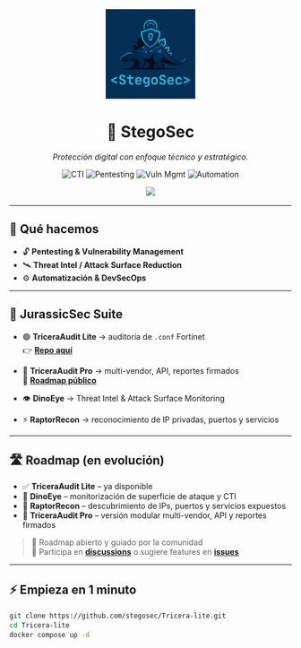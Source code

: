 <!-- HERO -->
<div align="center">
  <img src="brand_logo.png" width="160" alt="StegoSec logo"/><br/>
  <h1>🦖 StegoSec</h1>
  <p><em>Protección digital con enfoque técnico y estratégico.</em></p>

  <!-- Badges -->
  <p>
    <img alt="CTI" src="https://img.shields.io/badge/CTI-Threat%20Intel-111827?labelColor=0f172a&logo=protonvpn&logoColor=white&style=for-the-badge">
    <img alt="Pentesting" src="https://img.shields.io/badge/Pentesting-Offensive-111827?labelColor=0f172a&logo=apachekylin&logoColor=white&style=for-the-badge">
    <img alt="Vuln Mgmt" src="https://img.shields.io/badge/Vuln%20Mgmt-Prioritization-111827?labelColor=0f172a&logo=datadog&logoColor=white&style=for-the-badge">
    <img alt="Automation" src="https://img.shields.io/badge/Automation-DevSecOps-111827?labelColor=0f172a&logo=githubactions&logoColor=white&style=for-the-badge">
  </p>

  <a href="https://stegosec.com">
    <img src="https://img.shields.io/badge/🌐-Visita%20nuestra%20web-0f172a?style=for-the-badge&logo=googlechrome&logoColor=white">
  </a>
</div>

---

## 🚀 Qué hacemos

- 🔓 **Pentesting & Vulnerability Management**  
- 🛰️ **Threat Intel / Attack Surface Reduction**  
- ⚙️ **Automatización & DevSecOps**

---

## 🦖 JurassicSec Suite

- 🟢 **TriceraAudit Lite** → auditoría de `.conf` Fortinet  
  👉 [**Repo aquí**](https://github.com/stegosec/Tricera-lite)  

- 🔴 **TriceraAudit Pro** → multi-vendor, API, reportes firmados  
  📌 [**Roadmap público**](#)  

- 👁️ **DinoEye** → Threat Intel & Attack Surface Monitoring  

- ⚡ **RaptorRecon** → reconocimiento de IP privadas, puertos y servicios  

---

## 🛣️ Roadmap (en evolución)

- ✅ **TriceraAudit Lite** – ya disponible  
- 🚀 **DinoEye** – monitorización de superficie de ataque y CTI  
- 🦖 **RaptorRecon** – descubrimiento de IPs, puertos y servicios expuestos  
- 🎯 **TriceraAudit Pro** – versión modular multi-vendor, API y reportes firmados  

> 🚀 Roadmap abierto y guiado por la comunidad  
> 💬 Participa en [**discussions**](#) o sugiere features en [**issues**](#)

---

## ⚡ Empieza en 1 minuto

```bash
git clone https://github.com/stegosec/Tricera-lite.git
cd Tricera-lite
docker compose up -d
